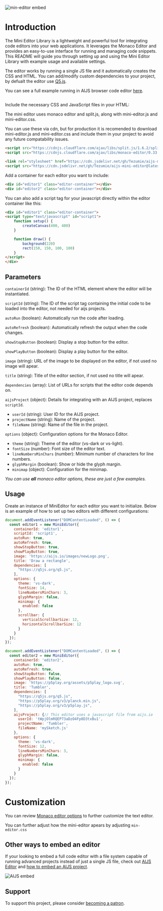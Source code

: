 ![min-editor embed](images/mini-editor.png)
# Introduction

The Mini Editor Library is a lightweight and powerful tool for integrating code editors into your web applications. It leverages the Monaco Editor and provides an easy-to-use interface for running and managing code snippets. This README will guide you through setting up and using the Mini Editor Library with example usage and available settings.

The editor works by running a single JS file and it automatically creates the CSS and HTML. You can add/modify custom dependencies to your project, by defualt the editor use [Q5.js](https://github.com/quinton-ashley/q5.js).

You can see a full example running in AIJS browser code editor [here](https://aijs.io/editor?user=Tezumie&project=aijs-mini-editor-example).
##

Include the necessary CSS and JavaScript files in your HTML:

The mini editor uses monaco editor and split.js, along with mini-editor.js and mini-editor.css.

You can use these via cdn, but for production it is recomended to download mini-editor.js and mini-editor.css and include them in your project to avoid any future compatability issues.

```html
<script src="https://cdnjs.cloudflare.com/ajax/libs/split.js/1.6.2/split.min.js"></script>
<script src="https://cdnjs.cloudflare.com/ajax/libs/monaco-editor/0.33.0/min/vs/loader.min.js"></script>

<link rel="stylesheet" href="https://cdn.jsdelivr.net/gh/Tezumie/aijs-mini-editor@latest/mini-editor.css">
<script src="https://cdn.jsdelivr.net/gh/Tezumie/aijs-mini-editor@latest/mini-editor.js"></script>
```

Add a container for each editor you want to include:


```html
<div id="editor1" class="editor-container"></div>
<div id="editor2" class="editor-container"></div>
```
You can also add a script tag for your javascript directly within the editor container like this:

```html
<div id="editor1" class="editor-container">
<script type="text/javascript" id="script1">
    function setup() {
        createCanvas(400, 400)
    }

    function draw() {
        background(220)
        rect(150, 150, 100, 100)
    }
</script>
</div>
```

## Parameters

`containerId` (string): The ID of the HTML element where the editor will be instantiated.

`scriptId` (string): The ID of the script tag containing the initial code to be loaded into the editor, not needed for aijs projects.

`autoRun` (boolean): Automatically run the code after loading.

`autoRefresh` (boolean): Automatically refresh the output when the code changes.

`showStopButton` (boolean): Display a stop button for the editor.

`showPlayButton` (boolean): Display a play button for the editor.

`image` (string): URL of the image to be displayed on the editor, if not used no image will apear.

`title` (string): Title of the editor section, if not used no title will apear.

`dependencies` (array): List of URLs for scripts that the editor code depends on.

`aijsProject` (object): Details for integrating with an AIJS project, replaces `scriptId`.

- `userId` (string): User ID for the AIJS project.
- `projectName` (string): Name of the project.
- `fileName` (string): Name of the file in the project.

`options` (object): Configuration options for the Monaco Editor.
- `theme` (string): Theme of the editor (vs-dark or vs-light).
- `fontSize` (number): Font size of the editor text.
- `lineNumbersMinChars` (number): Minimum number of characters for line numbers.
- `glyphMargin` (boolean): Show or hide the glyph margin.
- `minimap` (object): Configuration for the minimap.

*You can use **all** monaco editor options, these are just a few examples.*

## Usage

Create an instance of MiniEditor for each editor you want to initialize. Below is an example of how to set up two editors with different configurations:

```js
document.addEventListener("DOMContentLoaded", () => {
  const editor1 = new MiniEditor({
    containerId: 'editor1',
    scriptId: 'script1',
    autoRun: true,
    autoRefresh: true,
    showStopButton: true,
    showPlayButton: true,
    image: 'https://aijs.io/images/newLogo.png',
    title: 'Draw a rectangle',
    dependencies: [
      "https://q5js.org/q5.js",
    ],
    options: {
      theme: 'vs-dark',
      fontSize: 14,
      lineNumbersMinChars: 3,
      glyphMargin: false,
      minimap: {
        enabled: false
      },
      scrollbar: {
        verticalScrollbarSize: 12,
        horizontalScrollbarSize: 12
      }
    }
  });
});
```

```js
document.addEventListener("DOMContentLoaded", () => {
  const editor2 = new MiniEditor({
    containerId: 'editor2',
    autoRun: true,
    autoRefresh: true,
    showStopButton: false,
    showPlayButton: false,
    image: 'https://p5play.org/assets/p5play_logo.svg',
    title: 'Tumbler',
    dependencies: [
      "https://q5js.org/q5.js",
      "https://p5play.org/v3/planck.min.js",
      "https://p5play.org/v3/p5play.js",
    ],
    aijsProject: {// This editor uses a javascript file from aijs.io
      userId: 'tWpjOlmRQEP73aDzO4Fp8D3txBu1',
      projectName: 'Tumbler',
      fileName: 'mySketch.js'
    },
    options: {
      theme: 'vs-dark',
      fontSize: 12,
      lineNumbersMinChars: 3,
      glyphMargin: false,
      minimap: {
        enabled: false
      }
    }
  });
});
```

# Customization

You can review [Monaco editor options](https://microsoft.github.io/monaco-editor/typedoc/variables/editor.EditorOptions.html) to further customize the text editor.


You can further adjust how the mini-editor apears by adjusting `min-editor.css`

## Other ways to embed an editor

If your looking to embed a full code editor with a file system capable of running advanced projects instead of just a single JS file, check out [AIJS Editor](https://aijs.io/) and [how to embed an AIJS project](https://aijs.io/docs#embedding--embed-editor-).

![AIJS embed](images/aijs-embed.png)

## Support

To support this project, please consider [becoming a patron](https://www.patreon.com/aijscodeeditor).
